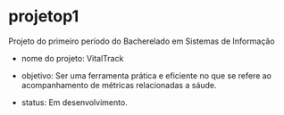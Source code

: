 # projetop1
Projeto do primeiro período do Bacherelado em Sistemas de Informação

- nome do projeto: VitalTrack

- objetivo: Ser uma ferramenta prática e eficiente no que se refere ao acompanhamento de métricas relacionadas a sáude.

- status: Em desenvolvimento.
